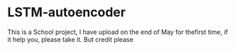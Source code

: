# LSTM-autoencoder
This is a School project, I have upload on the end of May for thefirst time, if it help you, please take it. But credit please
